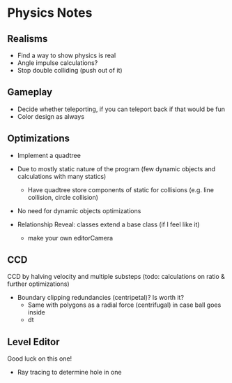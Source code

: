 # Physics Notes

## Realisms
- Find a way to show physics is real
- Angle impulse calculations?
- Stop double colliding (push out of it)

## Gameplay
- Decide whether teleporting, if you can teleport back if that would be fun
- Color design as always

## Optimizations
- Implement a quadtree
- Due to mostly static nature of the program (few dynamic objects and calculations with many statics)
    - Have quadtree store components of static for collisions (e.g. line collision, circle collision)
- No need for dynamic objects optimizations

- Relationship Reveal: classes extend a base class (if I feel like it)
    - make your own editorCamera

## CCD
CCD by halving velocity and multiple substeps (todo: calculations on ratio & further optimizations)
- Boundary clipping redundancies (centripetal)? Is worth it?
    - Same with polygons as a radial force (centrifugal) in case ball goes inside
    - dt

## Level Editor
Good luck on this one!
- Ray tracing to determine hole in one